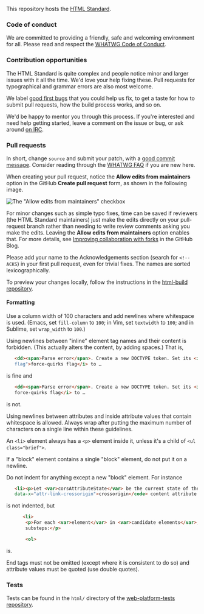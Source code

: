 This repository hosts the [HTML Standard](https://html.spec.whatwg.org/).

### Code of conduct

We are committed to providing a friendly, safe and welcoming environment for all. Please read and respect the [WHATWG Code of Conduct](https://wiki.whatwg.org/wiki/Code_of_Conduct).

### Contribution opportunities

The HTML Standard is quite complex and people notice minor and larger issues with it all the time. We'd love your help fixing these. Pull requests for typographical and grammar errors are also most welcome.

We label [good first bugs](https://github.com/whatwg/html/labels/good%20first%20bug) that you could help us fix, to get a taste for how to submit pull requests, how the build process works, and so on.

We'd be happy to mentor you through this process. If you're interested and need help getting started, leave a comment on the issue or bug, or ask around [on IRC](https://wiki.whatwg.org/wiki/IRC).

### Pull requests

In short, change `source` and submit your patch, with a [good commit message](https://github.com/erlang/otp/wiki/Writing-good-commit-messages). Consider reading through the [WHATWG FAQ](https://wiki.whatwg.org/wiki/FAQ) if you are new here.

When creating your pull request, notice the **Allow edits from maintainers** option in the GitHub **Create pull request** form, as shown in the following image.

![The "Allow edits from maintainers" checkbox](https://cloud.githubusercontent.com/assets/118412/18292613/01fa90ba-7443-11e6-952f-a35a34d07c62.png)

For minor changes such as simple typo fixes, time can be saved if reviewers (the HTML Standard maintainers) just make the edits directly on your pull-request branch rather than needing to write review comments asking you make the edits. Leaving the **Allow edits from maintainers** option enables that. For more details, see [Improving collaboration with forks](https://github.com/blog/2247-improving-collaboration-with-forks) in the GitHub Blog.

Please add your name to the Acknowledgements section (search for `<!-- ACKS`) in your first pull request, even for trivial fixes. The names are sorted lexicographically.

To preview your changes locally, follow the instructions in the [html-build repository](https://github.com/whatwg/html-build).

#### Formatting

Use a column width of 100 characters and add newlines where whitespace is used. (Emacs, set `fill-column` to `100`; in Vim, set `textwidth` to `100`; and in Sublime, set `wrap_width` to `100`.)

Using newlines between "inline" element tag names and their content is forbidden. (This actually alters the content, by adding spaces.) That is,
```html
   <dd><span>Parse error</span>. Create a new DOCTYPE token. Set its <i data-x="force-quirks
   flag">force-quirks flag</i> to …
```
is fine and
```html
   <dd><span>Parse error</span>. Create a new DOCTYPE token. Set its <i data-x="force-quirks flag">
   force-quirks flag</i> to …
```
is not.

Using newlines between attributes and inside attribute values that contain whitespace is allowed.
Always wrap after putting the maximum number of characters on a single line within these guidelines.

An `<li>` element always has a `<p>` element inside it, unless it's a child of `<ul class="brief">`.

If a "block" element contains a single "block" element, do not put it on a newline.

Do not indent for anything except a new "block" element. For instance
```html
   <li><p>Let <var>corsAttributeState</var> be the current state of the element's <code
   data-x="attr-link-crossorigin">crossorigin</code> content attribute.</p></li>
```
is not indented, but
```html
      <li>
       <p>For each <var>element</var> in <var>candidate elements</var>, run the following
       substeps:</p>

       <ol>
```
is.

End tags must not be omitted (except where it is consistent to do so) and attribute values must be quoted (use double quotes).

### Tests

Tests can be found in the `html/` directory of the [web-platform-tests repository](https://github.com/w3c/web-platform-tests).
